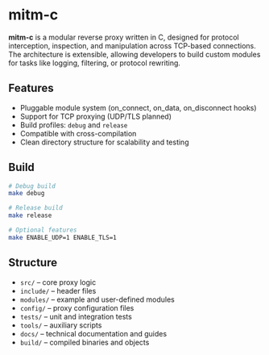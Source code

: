 # mitm-c

**mitm-c** is a modular reverse proxy written in C, designed for protocol interception, inspection, and manipulation across TCP-based connections. The architecture is extensible, allowing developers to build custom modules for tasks like logging, filtering, or protocol rewriting.

## Features

- Pluggable module system (on_connect, on_data, on_disconnect hooks)
- Support for TCP proxying (UDP/TLS planned)
- Build profiles: `debug` and `release`
- Compatible with cross-compilation
- Clean directory structure for scalability and testing

## Build

```bash
# Debug build
make debug

# Release build
make release

# Optional features
make ENABLE_UDP=1 ENABLE_TLS=1
```

## Structure

- `src/` – core proxy logic
- `include/` – header files
- `modules/` – example and user-defined modules
- `config/` – proxy configuration files
- `tests/` – unit and integration tests
- `tools/` – auxiliary scripts
- `docs/` – technical documentation and guides
- `build/` – compiled binaries and objects
